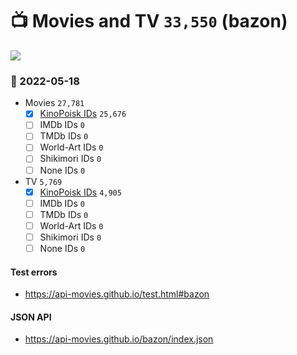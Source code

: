 # :tv: Movies and TV `33,550` (bazon)

<a href="https://API-Movies.github.io"><img src="https://API-Movies.github.io/banner.png?cache"></a>

### :date: 2022-05-18
- Movies `27,781`
  - [x] <a href="https://API-Movies.github.io/bazon/movie_kinopoisk_ids.json">KinoPoisk IDs</a> `25,676`
  - [ ] IMDb IDs `0`
  - [ ] TMDb IDs `0`
  - [ ] World-Art IDs `0`
  - [ ] Shikimori IDs `0`
  - [ ] None IDs `0`
- TV `5,769`
  - [x] <a href="https://API-Movies.github.io/bazon/tv_kinopoisk_ids.json">KinoPoisk IDs</a> `4,905`
  - [ ] IMDb IDs `0`
  - [ ] TMDb IDs `0`
  - [ ] World-Art IDs `0`
  - [ ] Shikimori IDs `0`
  - [ ] None IDs `0`
#### Test errors
- <a href='https://api-movies.github.io/test.html#bazon'>https://api-movies.github.io/test.html#bazon</a>
#### JSON API
- <a href='https://api-movies.github.io/bazon/index.json'>https://api-movies.github.io/bazon/index.json</a>
